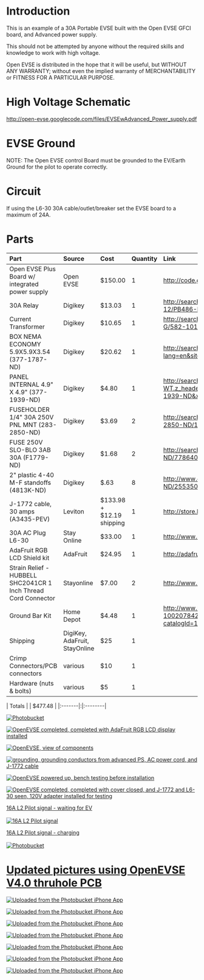 # Introduction #

This is an example of a 30A Portable EVSE built with the Open EVSE GFCI board, and Advanced power supply.

This should not be attempted by anyone without the required skills and knowledge to work with high voltage.

Open EVSE is distributed in the hope that it will be useful,
but WITHOUT ANY WARRANTY; without even the implied warranty of
MERCHANTABILITY or FITNESS FOR A PARTICULAR PURPOSE.


# High Voltage Schematic #

http://open-evse.googlecode.com/files/EVSEwAdvanced_Power_supply.pdf

# EVSE Ground #

NOTE: The Open EVSE control Board must be grounded to the EV/Earth Ground for the pilot to operate correctly.

# Circuit #

If using the L6-30 30A cable/outlet/breaker set the EVSE board to a maximum of 24A.

# Parts #

| Part | Source | Cost | Quantity | Link |
|:-----|:-------|:-----|:---------|:-----|
| Open EVSE Plus Board w/ integrated power supply | Open EVSE | $150.00 | 1        | http://code.google.com/p/open-evse/wiki/Ordering |
| 30A Relay | Digikey | $13.03 | 1        | http://search.digikey.com/us/en/products/T92P7D22-12/PB486-ND/365921 |
| Current Transformer | Digikey | $10.65 | 1        | http://search.digikey.com/us/en/products/CR8420-1000-G/582-1018-ND/1045174 |
| BOX NEMA ECONOMY 5.9X5.9X3.54 (377-1787-ND) | Digikey | $20.62 | 1        | http://search.digikey.com/scripts/DkSearch/dksus.dll?lang=en&site=us&KeyWords=377-1787-ND&x=0&y=0 |
| PANEL INTERNAL 4.9" X 4.9" (377-1939-ND) | Digikey | $4.80 | 1        | http://search.digikey.com/scripts/DkSearch/dksus.dll?WT.z_header=search_go&lang=en&site=us&keywords=377-1939-ND&x=0&y=0 |
| FUSEHOLDER 1/4" 30A 250V PNL MNT (283-2850-ND) | Digikey | $3.69 | 2        | http://search.digikey.com/us/en/products/BK%2FHKP-R/283-2850-ND/1024094 |
| FUSE 250V SLO-BLO 3AB 30A (F1779-ND) | Digikey | $1.68 | 2        | http://search.digikey.com/us/en/products/0326030.MXP/F1779-ND/778640 |
| 2" plastic 4-40 M-F standoffs (4813K-ND) | Digikey | $.63 | 8        | http://www.digikey.com/product-detail/en/4813/4813K-ND/255350 |
| J-1772 cable, 30 amps (A3435-PEV) | Leviton |   $133.98 + $12.19 shipping | 1        | http://store.leviton.com/dp/B00912OT00#.UD18QGjEV68 |
| 30A AC Plug L6-30 | Stay Online | $33.00 | 1        | http://www.stayonline.com/detail.aspx?ID=15695 |
| AdaFruit RGB LCD Shield kit | AdaFruit | $24.95 | 1        | http://adafruit.com/products/714 |
| Strain Relief - HUBBELL SHC2041CR 1 Inch Thread Cord Connector | Stayonline | $7.00 | 2        | http://www.stayonline.com/detail.aspx?id=17207 |
| Ground Bar Kit | Home Depot | $4.48 | 1        | http://www.homedepot.com/h_d1/N-5yc1v/R-100207842/h_d2/ProductDisplay?catalogId=10053&langId=-1&keyword=Ground+Bar+Kit |
| Shipping | DigiKey, AdaFruit, StayOnline | $25  | 1        |      |
| Crimp Connectors/PCB connectors | various | $10  | 1        |      |
| Hardware (nuts & bolts) | various | $5   | 1        |      |

| Totals | | $477.48 |
|:-------|:|:--------|

<a href='http://s461.photobucket.com/albums/qq333/mitch672/OpenEVSE/?action=view&amp;current=PhotoApr2894212AM.jpg'><img src='http://i461.photobucket.com/albums/qq333/mitch672/OpenEVSE/PhotoApr2894212AM.jpg' alt='Photobucket' border='0'>

<a href='http://s461.photobucket.com/albums/qq333/mitch672/OpenEVSE/?action=view&amp;current=OpenEVSEassembly11.jpg'><img src='http://i461.photobucket.com/albums/qq333/mitch672/OpenEVSE/OpenEVSEassembly11.jpg' alt='OpenEVSE completed, completed with AdaFruit RGB LCD display installed' border='0'>

<a href='http://s461.photobucket.com/albums/qq333/mitch672/OpenEVSE/?action=view&amp;current=OpenEVSEassembly10.jpg'><img src='http://i461.photobucket.com/albums/qq333/mitch672/OpenEVSE/OpenEVSEassembly10.jpg' alt='OpenEVSE, view of components' border='0'>

<a href='http://s461.photobucket.com/albums/qq333/mitch672/OpenEVSE/?action=view&amp;current=OpenEVSEassembly5.jpg'><img src='http://i461.photobucket.com/albums/qq333/mitch672/OpenEVSE/OpenEVSEassembly5.jpg' alt='grounding, grounding conductors from advanced PS, AC power cord, and J-1772 cable' border='0'>

<a href='http://s461.photobucket.com/albums/qq333/mitch672/OpenEVSE/?action=view&amp;current=OpenEVSEassembly1.jpg'><img src='http://i461.photobucket.com/albums/qq333/mitch672/OpenEVSE/OpenEVSEassembly1.jpg' alt='OpenEVSE powered up, bench testing before installation' border='0'>

<a href='http://s461.photobucket.com/albums/qq333/mitch672/OpenEVSE/?action=view&amp;current=OpenEVSEassembly12.jpg'><img src='http://i461.photobucket.com/albums/qq333/mitch672/OpenEVSE/OpenEVSEassembly12.jpg' alt='OpenEVSE completed, completed with cover closed, and J-1772 and L6-30 seen, 120V adapter installed for testing' border='0'>

16A L2 Pilot signal - waiting for EV<br>
<br>
<a href='http://s461.photobucket.com/albums/qq333/mitch672/OpenEVSE/?action=view&amp;current=IMAG001.jpg'><img src='http://i461.photobucket.com/albums/qq333/mitch672/OpenEVSE/IMAG001.jpg' alt='16A L2 Pilot signal' border='0'>

16A L2 Pilot signal - charging<br>
<br>
<a href='http://s461.photobucket.com/albums/qq333/mitch672/OpenEVSE/?action=view&amp;current=IMAG002.jpg'><img src='http://i461.photobucket.com/albums/qq333/mitch672/OpenEVSE/IMAG002.jpg' alt='Photobucket' border='0'>

<h1>Updated pictures using OpenEVSE V4.0 thruhole PCB</h1>

<a href='http://s461.photobucket.com/albums/qq333/mitch672/?action=view&amp;current=3F2B5998-FC3E-477B-B596-5D10880139BC-5177-000002019DCD5835.jpg'><img src='http://i461.photobucket.com/albums/qq333/mitch672/3F2B5998-FC3E-477B-B596-5D10880139BC-5177-000002019DCD5835.jpg' alt='Uploaded from the Photobucket iPhone App' border='0'>

<a href='http://s461.photobucket.com/albums/qq333/mitch672/?action=view&amp;current=7DB94CB9-8290-476E-B9C3-A093E28F0ADA-5177-000002019A5A9B83.jpg'><img src='http://i461.photobucket.com/albums/qq333/mitch672/7DB94CB9-8290-476E-B9C3-A093E28F0ADA-5177-000002019A5A9B83.jpg' alt='Uploaded from the Photobucket iPhone App' border='0'>

<a href='http://s461.photobucket.com/albums/qq333/mitch672/?action=view&amp;current=099F9571-6A65-44C2-9A1B-2BD704BA8E0E-5177-00000201A1044C2C.jpg'><img src='http://i461.photobucket.com/albums/qq333/mitch672/099F9571-6A65-44C2-9A1B-2BD704BA8E0E-5177-00000201A1044C2C.jpg' alt='Uploaded from the Photobucket iPhone App' border='0'>

<a href='http://s461.photobucket.com/albums/qq333/mitch672/?action=view&amp;current=CF0A37A5-8030-4B2A-9ED9-E955E1ABB32F-5177-00000201A417B752.jpg'><img src='http://i461.photobucket.com/albums/qq333/mitch672/CF0A37A5-8030-4B2A-9ED9-E955E1ABB32F-5177-00000201A417B752.jpg' alt='Uploaded from the Photobucket iPhone App' border='0'>

<a href='http://s461.photobucket.com/albums/qq333/mitch672/?action=view&amp;current=C875C889-0A25-45D1-BC07-E5EDF73B8016-5177-00000201A7BAE9ED.jpg'><img src='http://i461.photobucket.com/albums/qq333/mitch672/C875C889-0A25-45D1-BC07-E5EDF73B8016-5177-00000201A7BAE9ED.jpg' alt='Uploaded from the Photobucket iPhone App' border='0'>

<a href='http://s461.photobucket.com/albums/qq333/mitch672/?action=view&amp;current=3DF25F42-C7B5-447E-9813-A0383A91F469-5177-00000201AB19430E.jpg'><img src='http://i461.photobucket.com/albums/qq333/mitch672/3DF25F42-C7B5-447E-9813-A0383A91F469-5177-00000201AB19430E.jpg' alt='Uploaded from the Photobucket iPhone App' border='0'>

<a href='http://s461.photobucket.com/albums/qq333/mitch672/?action=view&amp;current=EA23209D-03B4-4ED4-A939-587E66D93A51-5177-00000201AE5C679B.jpg'><img src='http://i461.photobucket.com/albums/qq333/mitch672/EA23209D-03B4-4ED4-A939-587E66D93A51-5177-00000201AE5C679B.jpg' alt='Uploaded from the Photobucket iPhone App' border='0'>